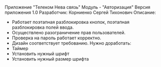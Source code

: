 Приложение "Телеком Нева связь"
Модуль - "Авторизация"
Версия приложения 1.0
Разработчик: Корниенко Сергей Тихонович
Описание: 
- Работает поэтапная разблокировка кнопок, поэтапная разблокировка полей ввода. 
- Осуществлено разограничение прав пользователей. 
- Проверка на пароль работает корректно.
- Дизайн соответствует требованию.
Нужно доработать:
- Таймер
- Установить нужный шрифт
- Установить нужный размер шрифта
